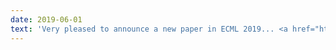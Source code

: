 ```yaml
---
date: 2019-06-01
text: 'Very pleased to announce a new paper in ECML 2019... <a href="https://arxiv.org/abs/1902.04422/">To Ensemble or Not Ensemble: When does End-To-End Training Fail?</a>. In collaboration with many colleagues from Manchester, this is a key output from our EPSRC funded LAMBDA project, investigating the issues of modularity and cooperative training in deep neural networks.'
---
```

